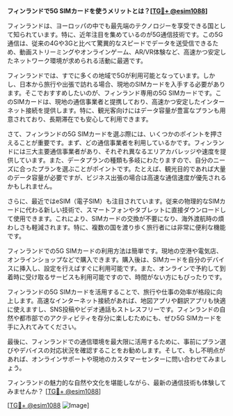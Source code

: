 **フィンランドで5G SIMカードを使うメリットとは？[[TG💪+ @esim1088](https://t.me/s/esim1088)]**

フィンランドは、ヨーロッパの中でも最先端のテクノロジーを享受できる国として知られています。特に、近年注目を集めているのが5G通信技術です。この5G通信は、従来の4Gや3Gと比べて驚異的なスピードでデータを送受信できるため、動画ストリーミングやオンラインゲーム、AR/VR体験など、高速かつ安定したネットワーク環境が求められる活動に最適です。

フィンランドでは、すでに多くの地域で5Gが利用可能となっています。しかし、日本から旅行や出張で訪れる場合、現地のSIMカードを入手する必要があります。そこでおすすめしたいのが、フィンランド専用の5G SIMカードです。このSIMカードは、現地の通信事業者と提携しており、高速かつ安定したインターネット接続を提供します。特に、観光客向けにはデータ容量が豊富なプランも用意されており、長期滞在でも安心して利用できます。

さて、フィンランドの5G SIMカードを選ぶ際には、いくつかのポイントを押さえることが重要です。まず、どの通信事業者を利用しているかです。フィンランドには三大主要通信事業者があり、それぞれ異なるエリアカバレッジや速度を提供しています。また、データプランの種類も多岐にわたりますので、自分のニーズに合ったプランを選ぶことがポイントです。たとえば、観光目的であれば大量のデータ容量が必要ですが、ビジネス出張の場合は高速な通信速度が優先されるかもしれません。

さらに、最近ではeSIM（電子SIM）も注目されています。従来の物理的なSIMカードに代わる新しい技術で、スマートフォンやタブレットに直接ダウンロードして使用できます。これにより、SIMカードの交換が不要になり、海外渡航時の煩わしさも軽減されます。特に、複数の国を渡り歩く旅行者には非常に便利な機能です。

フィンランドでの5G SIMカードの利用方法は簡単です。現地の空港や電気店、オンラインショップなどで購入できます。購入後は、SIMカードを自分のデバイスに挿入し、設定を行えばすぐに利用可能です。また、オンラインで予約して到着時に受け取るサービスも利用可能ですので、時間がない方にもぴったりです。

フィンランドの5G SIMカードを活用することで、旅行や仕事の効率が格段に向上します。高速なインターネット接続があれば、地図アプリや翻訳アプリも快適に使えますし、SNS投稿やビデオ通話もストレスフリーです。フィンランドの自然や都市部でのアクティビティを存分に楽しむためにも、ぜひ5G SIMカードを手に入れてみてください。

最後に、フィンランドでの通信環境を最大限に活用するために、事前にプラン選びやデバイスの対応状況を確認することをお勧めします。そして、もし不明点があれば、オンラインサポートや現地のカスタマーセンターに問い合わせてみましょう。

フィンランドの魅力的な自然や文化を堪能しながら、最新の通信技術も体験してみませんか？ [[TG💪+ @esim1088](https://t.me/s/esim1088)] 

[[TG💪+ @esim1088](https://t.me/s/esim1088) ![Image](https://i.postimg.cc/Y0z9fWf4/image.png)]